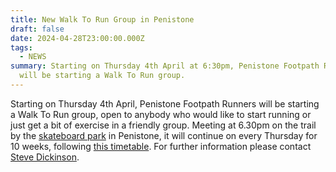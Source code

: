 ```yaml
---
title: New Walk To Run Group in Penistone
draft: false
date: 2024-04-28T23:00:00.000Z
tags:
  - NEWS
summary: Starting on Thursday 4th April at 6:30pm, Penistone Footpath Runners
  will be starting a Walk To Run group.
---
```

Starting on Thursday 4th April, Penistone Footpath Runners will be starting a Walk To Run group, open to anybody who would like to start running or just get a bit of exercise in a friendly group.  Meeting at 6.30pm on the trail by the [skateboard park](https://www.google.com/maps/place/penistone+skate+park/@53.5264692,-1.6355441,18.37z/data=!4m6!3m5!1s0x48797dadf776748b:0xa9639aacb826048f!8m2!3d53.5264675!4d-1.63526!16s%2Fg%2F11r9gkcx9v?entry=ttu) in Penistone, it will continue on every Thursday for 10 weeks, following [this timetable](https://pfrac.co.uk/static/uploads/walk-to-run-timetable.pdf). For further information please contact [Steve Dickinson](mailto:steve@osi.uk.com).